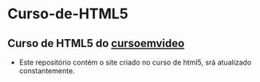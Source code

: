 # Curso-de-HTML5
 Curso de **HTML5** do [cursoemvideo](www.youtube.com/play?list=PLHz_AreHm4dlAnj_jJtV29RFxnPHDuk9o)
 ---
 - Este repositório contém o site criado no curso de html5, srá atualizado constantemente.
 
 
 
